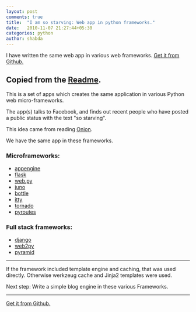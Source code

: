 ```yaml
---
layout: post
comments: true
title:  "I am so starving: Web app in python frameworks."
date:   2010-11-07 21:27:44+05:30
categories: python
author: shabda
---
```

I have written the same web app in various web frameworks. [Get it from Github.](https://github.com/agiliq/so-starving)

Copied from the [Readme](https://github.com/agiliq/so-starving/blob/master/README.md).
-----------------------------

This is a set of apps which creates the same application in various
Python web micro-frameworks.

The app(s) talks to Facebook, and finds out recent people
who have posted a public status with the text "so starving".

This idea came from reading [Onion](http://www.theonion.com/articles/i-am-so-starving-vs-i-am-so-starving,11541/).

We have the same app in these frameworks.

### Microframeworks:

* [appengine](http://code.google.com/appengine/)
* [flask](http://flask.pocoo.org/)
* [web.py](http://webpy.org/)
* [juno](https://github.com/breily/juno)
* [bottle](http://bottle.paws.de/docs/dev/index.html)
* [itty](http://toastdriven.com/fresh/itty-sinatra-inspired-micro-framework/)
* [tornado](http://www.tornadoweb.org/)
* [pyroutes](http://www.pyroutes.com/)

### Full stack frameworks:

* [django](http://djangoproject.com/)
* [web2py](http://web2py.com/)
* [pyramid](http://docs.pylonshq.com/faq/pyramid.html)


------------------------

If the framework included template engine and caching, that was used directly.
Otherwise werkzeug cache and Jinja2 templates were used.

Next step: Write a simple blog engine in these various Frameworks.

---------

[Get it from Github.](https://github.com/agiliq/so-starving)

